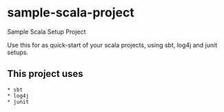 # sample-scala-project

Sample Scala Setup Project

Use this for as quick-start of your scala projects, using sbt, log4j and junit setups.

## This project uses

    * sbt
    * log4j
    * junit
    

   
   
